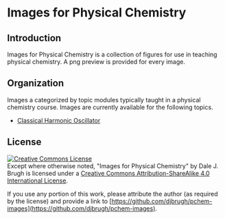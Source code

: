 # Images for Physical Chemistry

## Introduction

Images for Physical Chemistry is a collection of figures for use in teaching physical chemistry. A png preview is provided for every image. 

## Organization

Images a categorized by topic modules typically taught in a physical chemistry course. Images are currently available for the following topics. 

* [Classical Harmonic Oscillator](classical-harmonic-oscillator/Readme.md)

## License

[![Creative Commons License][image-1]][1]  
Except where otherwise noted, "Images for Physical Chemistry" by Dale J. Brugh is licensed under a [Creative Commons Attribution-ShareAlike 4.0 International License][1]. 

If you use any portion of this work, please attribute the author (as required by the license) and provide a link to [https://github.com/djbrugh/pchem-images](https://github.com/djbrugh/pchem-images). 

[1]:    http://creativecommons.org/licenses/by-sa/4.0/

[image-1]:  https://i.creativecommons.org/l/by-sa/4.0/88x31.png


